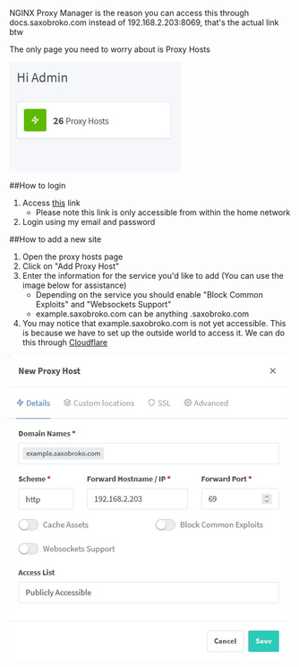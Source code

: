 NGINX Proxy Manager is the reason you can access this through docs.saxobroko.com instead of 192.168.2.203:8069, that's the actual link btw

The only page you need to worry about is Proxy Hosts

![Proxy Hosts](npmproxyhosts.jpg)

##How to login
1. Access [this](http://192.168.1.200:6081/) link
    - Please note this link is only accessible from within the home network
2. Login using my email and password

##How to add a new site
1. Open the proxy hosts page
2. Click on "Add Proxy Host"
3. Enter the information for the service you'd like to add (You can use the image below for assistance)
    - Depending on the service you should enable "Block Common Exploits" and "Websockets Support"
	- example.saxobroko.com can be anything .saxobroko.com
4. You may notice that example.saxobroko.com is not yet accessible. This is because we have to set up the outside world to access it. We can do this through [Cloudflare](cloudflare.md)
	
![](nph.jpg)
